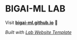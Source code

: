 
# BIGAI-ML LAB

Visit **[bigai-ml.github.io](https://bigai-ml.github.io)** 🚀

_Built with [Lab Website Template](https://greene-lab.gitbook.io/lab-website-template-docs)_
